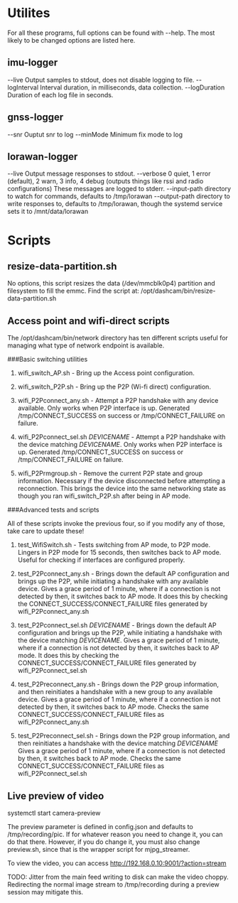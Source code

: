 # Utilites

For all these programs, full options can be found with --help.
The most likely to be changed options are listed here.

## imu-logger

--live Output samples to stdout, does not disable logging to file.
--logInterval Interval duration, in milliseconds, data collection.
--logDuration Duration of each log file in seconds.

## gnss-logger

--snr Ouptut snr to log
--minMode Minimum fix mode to log

## lorawan-logger

--live Output message responses to stdout.
--verbose 0 quiet, 1 error (default), 2 warn, 3 info, 4 debug (outputs things like rssi and radio configurations) These messages are logged to stderr.
--input-path directory to watch for commands, defaults to /tmp/lorawan
--output-path directory to write responses to, defaults to /tmp/lorawan, though the systemd service sets it to /mnt/data/lorawan

# Scripts

## resize-data-partition.sh

No options, this script resizes the data (/dev/mmcblk0p4) partition and filesystem to fill the emmc. Find the script at:
/opt/dashcam/bin/resize-data-partition.sh

## Access point and wifi-direct scripts

The /opt/dashcam/bin/network directory has ten different scripts useful for managing what type of network endpoint is available.

###Basic switching utilities

1. wifi\_switch\_AP.sh - Bring up the Access point configuration.

1. wifi\_switch\_P2P.sh - Bring up the P2P (Wi-fi direct) configuration.

1. wifi\_P2Pconnect\_any.sh - Attempt a P2P handshake with any device available. Only works when P2P interface is up.
Generated /tmp/CONNECT\_SUCCESS on success or /tmp/CONNECT\_FAILURE on failure.

1. wifi\_P2Pconnect\_sel.sh *DEVICENAME* - Attempt a P2P handshake with the device matching *DEVICENAME*. Only works when P2P interface is up.
Generated /tmp/CONNECT\_SUCCESS on success or /tmp/CONNECT\_FAILURE on failure.

1. wifi_P2Prmgroup.sh - Remove the current P2P state and group information. Necessary if the device disconnected before attempting a reconnection.
This brings the device into the same networking state as though you ran wifi\_switch\_P2P.sh after being in AP mode.

###Advanced tests and scripts

All of these scripts invoke the previous four, so if you modify any of those, take care to update these!

1. test\_WifiSwitch.sh - Tests switching from AP mode, to P2P mode. Lingers in P2P mode for 15 seconds, then switches back to AP mode.
Useful for checking if interfaces are configured properly.

1. test\_P2Pconnect\_any.sh - Brings down the default AP configuration and brings up the P2P, while initiating a handshake with
any available device. Gives a grace period of 1 minute, where if a connection is not detected by then, it switches back to AP mode.
It does this by checking the CONNECT\_SUCCESS/CONNECT\_FAILURE files generated by wifi\_P2Pconnect\_any.sh

1. test\_P2Pconnect\_sel.sh *DEVICENAME* - Brings down the default AP configuration and brings up the P2P, while initiating a handshake with
the device matching *DEVICENAME*. Gives a grace period of 1 minute, where if a connection is not detected by then, it switches back to AP mode.
It does this by checking the CONNECT\_SUCCESS/CONNECT\_FAILURE files generated by wifi\_P2Pconnect\_sel.sh

1. test\_P2Preconnect\_any.sh - Brings down the P2P group information, and then reinitiates a handshake with a new group to any available device.
Gives a grace period of 1 minute, where if a connection is not detected by then, it switches back to AP mode.
Checks the same CONNECT\_SUCCESS/CONNECT\_FAILURE files as wifi\_P2Pconnect\_any.sh

1. test\_P2Preconnect\_sel.sh - Brings down the P2P group information, and then reinitiates a handshake with the device matching *DEVICENAME*
Gives a grace period of 1 minute, where if a connection is not detected by then, it switches back to AP mode.
Checks the same CONNECT\_SUCCESS/CONNECT\_FAILURE files as wifi\_P2Pconnect\_sel.sh

## Live preview of video

systemctl start camera-preview

The preview parameter is defined in config.json and defaults to /tmp/recording/pic. If for whatever reason you need to change it, you can do that
there. However, if you do change it, you must also change preview.sh, since that is the wrapper script for mjpg_streamer.

To view the video, you can access http://192.168.0.10:9001/?action=stream

TODO: Jitter from the main feed writing to disk can make the video choppy. 
Redirecting the normal image stream to /tmp/recording during a preview session may mitigate this.
